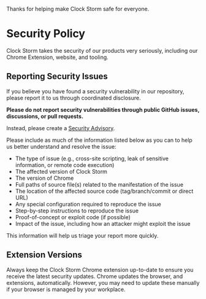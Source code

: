 Thanks for helping make Clock Storm safe for everyone.

# Security Policy

Clock Storm takes the security of our products very seriously, including our Chrome Extension, website, and tooling.

## Reporting Security Issues

If you believe you have found a security vulnerability in our repository, please report it to us through coordinated disclosure.

**Please do not report security vulnerabilities through public GitHub issues, discussions, or pull requests.**

Instead, please create a [Security Advisory](https://github.com/clockstorm/clockstorm/security/advisories/new).

Please include as much of the information listed below as you can to help us better understand and resolve the issue:

- The type of issue (e.g., cross-site scripting, leak of sensitive information, or remote code execution)
- The affected version of Clock Storm
- The version of Chrome
- Full paths of source file(s) related to the manifestation of the issue
- The location of the affected source code (tag/branch/commit or direct URL)
- Any special configuration required to reproduce the issue
- Step-by-step instructions to reproduce the issue
- Proof-of-concept or exploit code (if possible)
- Impact of the issue, including how an attacker might exploit the issue

This information will help us triage your report more quickly.

## Extension Versions

Always keep the Clock Storm Chrome extension up-to-date to ensure you receive the latest security updates.
Chrome updates the browser, and extensions, automatically. However, you may need to update these manually if your browser
is managed by your workplace.
